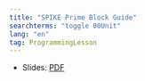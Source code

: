 ```yaml
---
title: "SPIKE Prime Block Guide"
searchterms: "toggle 00Unit"
lang: "en"
tag: ProgrammingLesson
---
```

 <ul>
 <li class="ng-binding">Slides:
 <a href="ProgrammingLessons/SPBlockGuide.pdf">PDF</a>
 </li>
 </ul>
